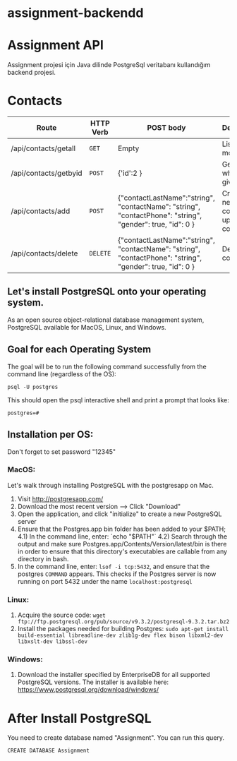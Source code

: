 # assignment-backendd

# Assignment API
Assignment projesi için Java dilinde PostgreSql veritabanı kullandığım backend projesi.


# Contacts

| Route | HTTP Verb	 | POST body	 | Description	 |
| --- | --- | --- | --- |
| /api/contacts/getall | `GET` | Empty | List all movies. |
| /api/contacts/getbyid | `POST` | {'id':2 } | Get contact which given id  |
| /api/contacts/add | `POST` | {"contactLastName":"string",  "contactName":  "string",  "contactPhone":  "string",  "gender":  true,  "id":  0  }| Create a new contact or update contact |
| /api/contacts/delete | `DELETE` | {"contactLastName":"string",  "contactName":  "string",  "contactPhone":  "string",  "gender":  true,  "id":  0  } | Delete a contact. |

## Let's install PostgreSQL onto your operating system.

As an open source object-relational database management system, PostgreSQL available for MacOS, Linux, and Windows.

## Goal for each Operating System
The goal will be to run the following command successfully from the command line (regardless of the OS):

```psql -U postgres```

This should open the psql interactive shell and print a prompt that looks like:

```postgres=# ```

## Installation per OS:

Don't forget to set password "12345"

### MacOS:

Let's walk through installing PostgreSQL with the postgresapp on Mac.

1) Visit http://postgresapp.com/
2) Download the most recent version --> Click "Download"
3) Open the application, and click "initialize" to create a new PostgreSQL server
4) Ensure that the Postgres.app bin folder has been added to your $PATH;
  4.1) In the command line, enter: `echo "$PATH"`
  4.2) Search through the output and make sure Postgres.app/Contents/Version/latest/bin is there
       in order to ensure that this directory's executables are callable from any directory in bash.
5) In the command line, enter: `lsof -i tcp:5432`, and ensure that the postgres `COMMAND` appears.
   This checks if the Postgres server is now running on port 5432 under the name `localhost:postgresql`
   
### Linux:

1) Acquire the source code: `wget ftp://ftp.postgresql.org/pub/source/v9.3.2/postgresql-9.3.2.tar.bz2`
2) Install the packages needed for building Postgres:
   `sudo apt-get install build-essential libreadline-dev zlib1g-dev flex bison libxml2-dev libxslt-dev libssl-dev`

### Windows:
1) Download the installer specified by EnterpriseDB for all supported PostgreSQL versions. The installer is available here:
  https://www.postgresql.org/download/windows/
  
  # After Install PostgreSQL
  You need to create database named "Assignment".
  You can run this query.
  
  `CREATE DATABASE Assignment`

